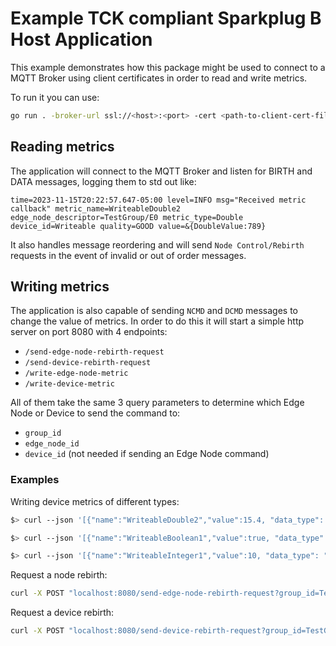 # Example TCK compliant Sparkplug B Host Application

This example demonstrates how this package might be used to connect to a MQTT Broker
using client certificates in order to read and write metrics.

To run it you can use:
```bash
go run . -broker-url ssl://<host>:<port> -cert <path-to-client-cert-file> -key <path-to-private-key-file>
```

## Reading metrics
The application will connect to the MQTT Broker and listen for BIRTH and DATA messages, logging
them to std out like:

```
time=2023-11-15T20:22:57.647-05:00 level=INFO msg="Received metric callback" metric_name=WriteableDouble2 edge_node_descriptor=TestGroup/E0 metric_type=Double device_id=Writeable quality=GOOD value=&{DoubleValue:789}
```

It also handles message reordering and will send `Node Control/Rebirth` requests in the event of invalid or out of order messages.

## Writing metrics

The application is also capable of sending `NCMD` and `DCMD` messages to change the value of metrics. 
In order to do this it will start a simple http server on port 8080 with 4 endpoints:
- `/send-edge-node-rebirth-request`
- `/send-device-rebirth-request`
- `/write-edge-node-metric`
- `/write-device-metric`

All of them take the same 3 query parameters to determine which Edge Node or Device to send the command to:
- `group_id`
- `edge_node_id`
- `device_id` (not needed if sending an Edge Node command)

### Examples

Writing device metrics of different types:

```bash
$> curl --json '[{"name":"WriteableDouble2","value":15.4, "data_type": "Double"}]' "localhost:8080/write-device-metric?group_id=TestGroup&edge_node_id=E0&device_id=Writeable"

$> curl --json '[{"name":"WriteableBoolean1","value":true, "data_type": "Boolean"}]' "localhost:8080/write-device-metric?group_id=TestGroup&edge_node_id=E0&device_id=Writeable"

$> curl --json '[{"name":"WriteableInteger1","value":10, "data_type": "Int32"}]' "localhost:8080/write-device-metric?group_id=TestGroup&edge_node_id=E0&device_id=Writeable"
```

Request a node rebirth:
```bash
curl -X POST "localhost:8080/send-edge-node-rebirth-request?group_id=TestGroup&edge_node_id=E0"
```

Request a device rebirth:
```bash
curl -X POST "localhost:8080/send-device-rebirth-request?group_id=TestGroup&edge_node_id=E0&device_id=Writeable"
```